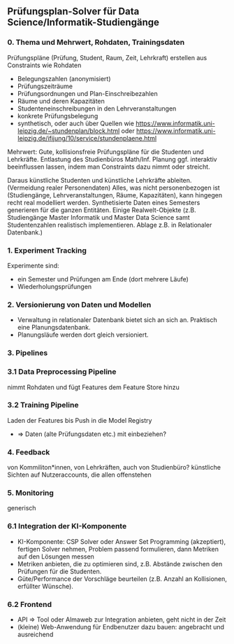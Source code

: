 ## Prüfungsplan-Solver für Data Science/Informatik-Studiengänge

### 0. Thema und Mehrwert, Rohdaten, Trainingsdaten

Prüfungspläne (Prüfung, Student, Raum, Zeit, Lehrkraft) erstellen aus Constraints wie 
Rohdaten 
- Belegungszahlen (anonymisiert)
- Prüfungszeiträume
- Prüfungsordnungen und Plan-Einschreibezahlen
- Räume und deren Kapazitäten 
- Studenteneinschreibungen in den Lehrveranstaltungen
- konkrete Prüfungsbelegung
- synthetisch, oder auch über Quellen wie https://www.informatik.uni-leipzig.de/~stundenplan/block.html
oder https://www.informatik.uni-leipzig.de/ifijung/10/service/stundenplaene.html

Mehrwert: Gute, kollisionsfreie Prüfungspläne für die Studenten und Lehrkräfte. Entlastung des Studienbüros Math/Inf.
Planung ggf. interaktiv beeinflussen lassen, indem man Constraints dazu nimmt oder streicht.

Daraus künstliche Studenten und künstliche Lehrkräfte ableiten. (Vermeidung realer Personendaten)
Alles, was nicht personenbezogen ist (Studiengänge, Lehrveranstaltungen, Räume, Kapazitäten), kann hingegen recht real 
modelliert werden. Synthetisierte Daten eines Semesters generieren für die ganzen Entitäten. Einige Realwelt-Objekte (z.B. Studiengänge 
Master Informatik und Master Data Science samt Studentenzahlen realistisch implementieren. Ablage z.B. in Relationaler 
Datenbank.)

### 1. Experiment Tracking

Experimente sind:
- ein Semester und Prüfungen am Ende (dort mehrere Läufe)
- Wiederholungsprüfungen

### 2. Versionierung von Daten und Modellen

- Verwaltung in relationaler Datenbank bietet sich an sich an. Praktisch eine Planungsdatenbank.
- Planungsläufe werden dort gleich versioniert.

### 3. Pipelines
### 3.1 Data Preprocessing Pipeline
nimmt Rohdaten und fügt Features dem Feature Store hinzu
### 3.2 Training Pipeline
Laden der Features bis Push in die Model Registry
 - => Daten (alte Prüfungsdaten etc.) mit einbeziehen?

### 4. Feedback

von Kommiliton*innen, von Lehrkräften, auch von Studienbüro?
künstliche Sichten auf Nutzeraccounts, die allen offenstehen

### 5. Monitoring

generisch

### 6.1 Integration der KI-Komponente
- KI-Komponente: CSP Solver oder Answer Set Programming (akzeptiert), fertigen Solver nehmen, Problem passend 
  formulieren, dann Metriken auf den Lösungen messen
- Metriken anbieten, die zu optimieren sind, z.B. Abstände zwischen den Prüfungen für die Studenten.
- Güte/Performance der Vorschläge beurteilen (z.B. Anzahl an Kollisionen, erfüllter Wünsche).

### 6.2 Frontend
- API => Tool oder Almaweb zur Integration anbieten, geht nicht in der Zeit
- (kleine) Web-Anwendung für Endbenutzer dazu bauen: angebracht und ausreichend
